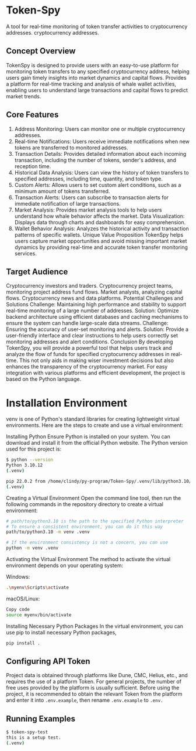 # Token-Spy

A tool for real-time monitoring of token transfer activities to cryptocurrency addresses.
cryptocurrency addresses.

## Concept Overview

TokenSpy is designed to provide users with an easy-to-use platform for monitoring token transfers to any specified cryptocurrency address, helping users gain timely insights into market dynamics and capital flows.
Provides a platform for real-time tracking and analysis of whale wallet activities, enabling users to understand large transactions and capital flows to predict market trends.

## Core Features

1. Address Monitoring: Users can monitor one or multiple cryptocurrency addresses.
2. Real-time Notifications: Users receive immediate notifications when new tokens are transferred to monitored addresses.
3. Transaction Details: Provides detailed information about each incoming transaction, including the number of tokens, sender's address, and reception time.
4. Historical Data Analysis: Users can view the history of token transfers to specified addresses, including time, quantity, and token type.
5. Custom Alerts: Allows users to set custom alert conditions, such as a minimum amount of tokens transferred.
6. Transaction Alerts: Users can subscribe to transaction alerts for immediate notification of large transactions.
7. Market Analysis: Provides market analysis tools to help users understand how whale behavior affects the market.
   Data Visualization: Displays data through charts and dashboards for easy comprehension.
8. Wallet Behavior Analysis: Analyzes the historical activity and transaction patterns of specific wallets.
   Unique Value Proposition
   TokenSpy helps users capture market opportunities and avoid missing important market dynamics by providing real-time and accurate token transfer monitoring services.

## Target Audience

Cryptocurrency investors and traders.
Cryptocurrency project teams, monitoring project address fund flows.
Market analysts, analyzing capital flows.
Cryptocurrency news and data platforms.
Potential Challenges and Solutions
Challenge: Maintaining high performance and stability to support real-time monitoring of a large number of addresses.
Solution: Optimize backend architecture using efficient databases and caching mechanisms to ensure the system can handle large-scale data streams.
Challenge: Ensuring the accuracy of user-set monitoring and alerts.
Solution: Provide a user-friendly interface and clear instructions to help users correctly set monitoring addresses and alert conditions.
Conclusion
By developing TokenSpy, you will provide a powerful tool that helps users track and analyze the flow of funds for specified cryptocurrency addresses in real-time. This not only aids in making wiser investment decisions but also enhances the transparency of the cryptocurrency market.
For easy integration with various platforms and efficient development, the project is based on the Python language.

# Installation Environment

venv is one of Python's standard libraries for creating lightweight virtual environments. Here are the steps to create and use a virtual environment:

Installing Python
Ensure Python is installed on your system. You can download and install it from the official Python website. The Python version used for this project is:

```bash
$ python --version
Python 3.10.12
(.venv)

pip 22.0.2 from /home/clindy/py-program/Token-Spy/.venv/lib/python3.10/site-packages/pip (python 3.10)
(.venv)

```

Creating a Virtual Environment
Open the command line tool, then run the following commands in the repository directory to create a virtual environment:

```bash
# path/to/python3.10 is the path to the specified Python interpreter
# To ensure a consistent environment, you can do it this way
path/to/python3.10 -m venv .venv

# If the environment consistency is not a concern, you can use
python -m venv .venv
```

Activating the Virtual Environment
The method to activate the virtual environment depends on your operating system:

Windows:

```bash
.\myenv\Scripts\activate
```

macOS/Linux:

```bash
Copy code
source myenv/bin/activate
```

Installing Necessary Python Packages
In the virtual environment, you can use pip to install necessary Python packages,

```bash
pip install .
```

## Configuring API Token

Project data is obtained through platforms like Dune, CMC, Helius, etc., and requires the use of a platform Token.
For general projects, the number of free uses provided by the platform is usually sufficient. Before using the project, it is recommended to obtain the relevant Token from the platform and enter it into `.env.example`, then rename `.env.example` to `.env.`

## Running Examples

```bash
$ token-spy-test
this is a setup test.
(.venv)
```
